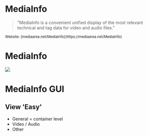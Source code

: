 
# MediaInfo

> "MediaInfo is a convenient unified display of the most relevant technical and tag data for video and audio files."

<small>
Website: [mediaarea.net/MediaInfo](https://mediaarea.net/MediaInfo)
</small>


# MediaInfo

![](../../../images/tools/mediainfo/mediainfo-techmd_overview.png)


# MediaInfo GUI

## View 'Easy'

  * General = container level
  * Video / Audio
  * Other
